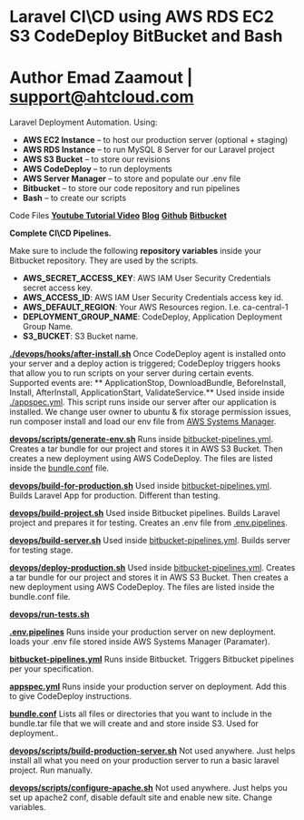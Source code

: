 # Laravel CI\CD using AWS RDS EC2 S3 CodeDeploy BitBucket and Bash
# Author Emad Zaamout | support@ahtcloud.com
Laravel Deployment Automation. Using:
- **AWS EC2 Instance** – to host our production server (optional + staging)
- **AWS RDS Instance** – to run MySQL 8 Server for our Laravel project
- **AWS S3 Bucket** – to store our revisions
- **AWS CodeDeploy** – to run deployments
- **AWS Server Manager** – to store and populate our .env file
- **Bitbucket** – to store our code repository and run pipelines
- **Bash** – to create our scripts

Code Files
**[Youtube Tutorial Video](https://www.youtube.com/watch?v=YQsHMbbcIBo)**
**[Blog](https://www.ahtcloud.com/aws-codedeploy-bitbucket-laravel)**
**[Github](https://github.com/eezaamout/aws-codedeploy-bitbucket-laravel)**
**[Bitbucket](https://bitbucket.org/eezaamout/aws-codedeploy-bitbucket-laravel)**

**Complete CI\CD Pipelines.**

Make sure to include the following **repository variables** inside your Bitbucket repository. They are used by the scripts.
- **AWS_SECRET_ACCESS_KEY**: AWS IAM User Security Credentials secret access key.
- **AWS_ACCESS_ID**: AWS IAM User Security Credentials access key id.
- **AWS_DEFAULT_REGION**: Your AWS Resources region. I.e. ca-central-1
- **DEPLOYMENT_GROUP_NAME**: CodeDeploy, Application Deployment Group Name.
- **S3_BUCKET**: S3 Bucket name.


**[./devops/hooks/after-install.sh](./devops/hooks/after-install.sh)**
Once CodeDeploy agent is installed onto your server and a deploy action
is triggered; CodeDeploy triggers hooks  that allow you to run scripts on your
server during certain events. Supported events are: ** ApplicationStop, DownloadBundle, BeforeInstall, Install, AfterInstall,
ApplicationStart, ValidateService.** Used inside inside [./appspec.yml](./bitbucket-pipelines.yml). This script
runs inside our server after our application is installed. We change user owner to ubuntu & fix storage permission issues,
run composer install and load our env file from [AWS Systems Manager](https://aws.amazon.com/systems-manager/).

**[devops/scripts/generate-env.sh](./devops/scripts/generate-env.sh)**
Runs inside [bitbucket-pipelines.yml](./bitbucket-pipelines.yml). Creates a tar bundle for our project and stores it in AWS S3 Bucket. Then creates a new deployment using AWS CodeDeploy. The files are listed inside the [bundle.conf](./bundle.conf) file.

**[devops/build-for-production.sh](./devops/build-for-production.sh)**
Used inside [bitbucket-pipelines.yml](./bitbucket-pipelines.yml). Builds Laravel App for production. Different than testing.

**[devops/build-project.sh](./devops/build-project.sh)**
Used inside Bitbucket pipelines. Builds Laravel project and prepares it for testing. Creates an .env file from [.env.pipelines](./.env.pipelines).

**[devops/build-server.sh](./devops/build-server.sh)**
Used inside [bitbucket-pipelines.yml](./bitbucket-pipelines.yml). Builds server for testing stage.

**[devops/deploy-production.sh](./devops/deploy-production.sh)**
Used inside [bitbucket-pipelines.yml](./bitbucket-pipelines.yml). Creates a tar bundle for our project and stores it in AWS S3 Bucket. Then creates a new deployment using AWS CodeDeploy. The files are listed inside the bundle.conf file.

**[devops/run-tests.sh](./devops/run-tests.sh)**

**[.env.pipelines](./.env.pipelines)**
Runs inside your production server on new deployment. loads your .env file stored inside AWS Systems Manager (Paramater).

**[bitbucket-pipelines.yml](./bitbucket-pipelines.yml)**
Runs inside Bitbucket. Triggers Bitbucket pipelines per your specification.

**[appspec.yml](./appspec.yml)**
Runs inside your production server on deployment. Add this to give CodeDeploy instructions.

**[bundle.conf](./bundle.conf)**
Lists all files or directories that you want to include in the bundle.tar file that we will create and and store inside S3. Used for deployment..

**[devops/scripts/build-production-server.sh](./devops/scripts/build-production-server.sh)**
Not used anywhere. Just helps install all what you need on your production server to run a basic laravel project. Run manually.

**[devops/scripts/configure-apache.sh](./devops/scripts/configure-apache.sh)**
Not used anywhere. Just helps you set up apache2 conf, disable default site and enable new site. Change variables.

